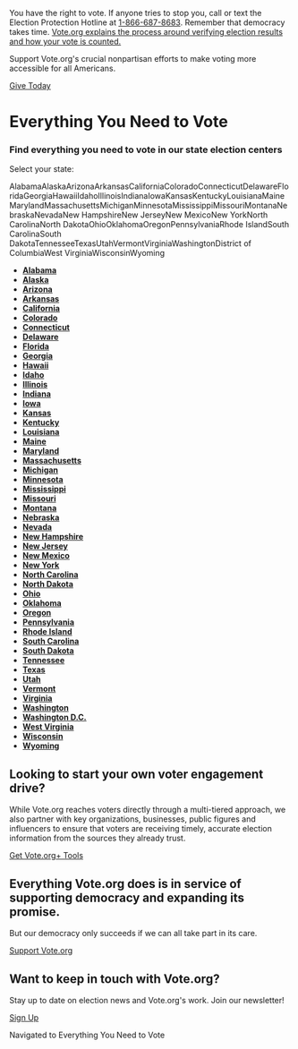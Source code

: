 You have the right to vote. If anyone tries to stop you, call or text the Election Protection Hotline at [1-866-687-8683](tel:1-866-687-8683). Remember that democracy takes time. [Vote.org explains the process around verifying election results and how your vote is counted.](https://www.vote.org/election-results/)

Support Vote.org's crucial nonpartisan efforts to make voting more accessible for all Americans.

[Give Today](https://secure.actblue.com/donate/homepopup?refcode=homepage-banner)

# Everything You Need to Vote

### Find everything you need to vote in our state election centers

Select your state:

AlabamaAlaskaArizonaArkansasCaliforniaColoradoConnecticutDelawareFloridaGeorgiaHawaiiIdahoIllinoisIndianaIowaKansasKentuckyLouisianaMaineMarylandMassachusettsMichiganMinnesotaMississippiMissouriMontanaNebraskaNevadaNew HampshireNew JerseyNew MexicoNew YorkNorth CarolinaNorth DakotaOhioOklahomaOregonPennsylvaniaRhode IslandSouth CarolinaSouth DakotaTennesseeTexasUtahVermontVirginiaWashingtonDistrict of ColumbiaWest VirginiaWisconsinWyoming

- [**Alabama**](https://www.vote.org/state/alabama/)
- [**Alaska**](https://www.vote.org/state/alaska/)
- [**Arizona**](https://www.vote.org/state/arizona/)
- [**Arkansas**](https://www.vote.org/state/arkansas/)
- [**California**](https://www.vote.org/state/california/)
- [**Colorado**](https://www.vote.org/state/colorado/)
- [**Connecticut**](https://www.vote.org/state/connecticut/)
- [**Delaware**](https://www.vote.org/state/delaware/)
- [**Florida**](https://www.vote.org/state/florida/)
- [**Georgia**](https://www.vote.org/state/georgia/)
- [**Hawaii**](https://www.vote.org/state/hawaii/)
- [**Idaho**](https://www.vote.org/state/idaho/)
- [**Illinois**](https://www.vote.org/state/illinois/)
- [**Indiana**](https://www.vote.org/state/indiana/)
- [**Iowa**](https://www.vote.org/state/iowa/)
- [**Kansas**](https://www.vote.org/state/kansas/)
- [**Kentucky**](https://www.vote.org/state/kentucky/)
- [**Louisiana**](https://www.vote.org/state/louisiana/)
- [**Maine**](https://www.vote.org/state/maine/)
- [**Maryland**](https://www.vote.org/state/maryland/)
- [**Massachusetts**](https://www.vote.org/state/massachusetts/)
- [**Michigan**](https://www.vote.org/state/michigan/)
- [**Minnesota**](https://www.vote.org/state/minnesota/)
- [**Mississippi**](https://www.vote.org/state/mississippi/)
- [**Missouri**](https://www.vote.org/state/missouri/)
- [**Montana**](https://www.vote.org/state/montana/)
- [**Nebraska**](https://www.vote.org/state/nebraska/)
- [**Nevada**](https://www.vote.org/state/nevada/)
- [**New Hampshire**](https://www.vote.org/state/new-hampshire/)
- [**New Jersey**](https://www.vote.org/state/new-jersey/)
- [**New Mexico**](https://www.vote.org/state/new-mexico/)
- [**New York**](https://www.vote.org/state/new-york/)
- [**North Carolina**](https://www.vote.org/state/north-carolina/)
- [**North Dakota**](https://www.vote.org/state/north-dakota/)
- [**Ohio**](https://www.vote.org/state/ohio/)
- [**Oklahoma**](https://www.vote.org/state/oklahoma/)
- [**Oregon**](https://www.vote.org/state/oregon/)
- [**Pennsylvania**](https://www.vote.org/state/pennsylvania/)
- [**Rhode Island**](https://www.vote.org/state/rhode-island/)
- [**South Carolina**](https://www.vote.org/state/south-carolina/)
- [**South Dakota**](https://www.vote.org/state/south-dakota/)
- [**Tennessee**](https://www.vote.org/state/tennessee/)
- [**Texas**](https://www.vote.org/state/texas/)
- [**Utah**](https://www.vote.org/state/utah/)
- [**Vermont**](https://www.vote.org/state/vermont/)
- [**Virginia**](https://www.vote.org/state/virginia/)
- [**Washington**](https://www.vote.org/state/washington/)
- [**Washington D.C.**](https://www.vote.org/state/district-of-columbia/)
- [**West Virginia**](https://www.vote.org/state/west-virginia/)
- [**Wisconsin**](https://www.vote.org/state/wisconsin/)
- [**Wyoming**](https://www.vote.org/state/wyoming/)

## Looking to start your own voter engagement drive?

While Vote.org reaches voters directly through a multi-tiered approach, we also partner with key organizations, businesses, public figures and influencers to ensure that voters are receiving timely, accurate election information from the sources they already trust.

[Get Vote.org+ Tools](https://www.tools.vote.org/)

## Everything Vote.org does is in service of supporting democracy and expanding its promise.

But our democracy only succeeds if we can all take part in its care.

[Support Vote.org](https://www.vote.org/donate/)

## Want to keep in touch with Vote.org?

Stay up to date on election news and Vote.org's work. Join our newsletter!

[Sign Up](https://www.vote.org/newsletter/)

Navigated to Everything You Need to Vote